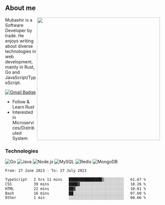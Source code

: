 ## About me

<img align="right" src="https://github-readme-stats-zhiwei-feng.vercel.app/api?username=mub4shir&show_icons=true" width="400" />

Mubashir is a Software Developer by trade. He enjoys writing about diverse technologies in web development, mainly in Rust, Go and JavaScript/TypeScript.

[![Gmail Badge](https://img.shields.io/badge/-mubashir11131719@gmail.com-c14438?style=flat-square&logo=Gmail&logoColor=white&link=mailto:mubashir11131719@gmail.com)](mailto:mubashir11131719@gmail.com)




- Follow & Learn Rust
- Interested in Microservices/Distributed System


### Technologies
![Go](https://img.shields.io/badge/-Go-000000?style=flat-square&logo=go)
![Java](https://img.shields.io/badge/-Java-E34A86?style=flat-square&logo=java)
![Node.js](https://img.shields.io/badge/-Node.js-000000?style=flat-square&logo=node.js)
![MySQL](https://img.shields.io/badge/-MySQL-orange?style=flat-square&logo=MySQL)
![Redis](https://img.shields.io/badge/-Redis-black?style=flat-square&logo=Redis)
![MongoDB](https://img.shields.io/badge/-MongoDB-000000?style=flat-square&logo=mongodb)






<!--START_SECTION:waka-->

```txt
From: 27 June 2023 - To: 27 July 2023

TypeScript   2 hrs 11 mins   ███████████████▒░░░░░░░░░   61.67 %
CSS          39 mins         ████▓░░░░░░░░░░░░░░░░░░░░   18.26 %
HTML         22 mins         ██▓░░░░░░░░░░░░░░░░░░░░░░   10.61 %
Bash         16 mins         ██░░░░░░░░░░░░░░░░░░░░░░░   07.60 %
Other        1 min           ░░░░░░░░░░░░░░░░░░░░░░░░░   00.66 %
```

<!--END_SECTION:waka-->
</p>


